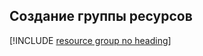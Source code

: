 ## <a name="create-a-resource-group"></a>Создание группы ресурсов

[!INCLUDE [resource group no heading](app-service-web-create-resource-group-no-h.md)]